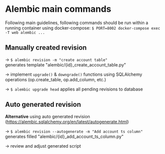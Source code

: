 # Alembic main commands

Following main guidelines, following commands should be run within a running container using docker-compose: `$ PORT=8002 docker-compose exec -T web alembic ...` 

## Manually created revision

-> `$ alembic revision -m "create account table"`<br/>
generates template "alembic/{id}_create_account_table.py"

-> implement `upgrade()` & `downgrade()` functions using SQLAlchemy operations (op.create_table, op.add_column, etc.)

-> `$ alembic upgrade head`
applies all pending revisions to database


## Auto generated revision
**Alternative** using auto generated revision (https://alembic.sqlalchemy.org/en/latest/autogenerate.html)

-> `$ alembic revision --autogenerate -m "Add account ts column"`
generates filled "alembic/{id}_add_account_ts_column.py"

-> review and adjust generated script